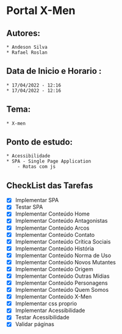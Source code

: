 # Portal X-Men

## Autores:
    * Andeson Silva
    * Rafael Roslan

## Data de Inicio e Horario :
    * 17/04/2022 - 12:16
    * 17/04/2022 - 12:16

## Tema:
    * X-men

## Ponto de estudo:
    * Acessibilidade
    * SPA - Single Page Application
        - Rotas com js

## CheckList das Tarefas

 - [x] Implementar SPA
 - [x] Testar SPA
 - [x] Implementar Conteúdo Home
 - [x] Implementar Conteúdo Antagonistas
 - [x] Implementar Conteúdo Arcos
 - [x] Implementar Conteúdo Contato
 - [x] Implementar Conteúdo Crítica Sociais
 - [x] Implementar Conteúdo História
 - [x] Implementar Conteúdo Norma de Uso
 - [x] Implementar Conteúdo Novos Mutantes
 - [x] Implementar Conteúdo Origem
 - [x] Implementar Conteúdo Outras Mídias
 - [x] Implementar Conteúdo Personagens
 - [x] Implementar Conteúdo Quem Somos
 - [x] Implementar Conteúdo X-Men
 - [x] Implementar css proprio
 - [x] Implementar Acessibilidade
 - [x] Testar Acessibilidade
 - [x] Validar páginas